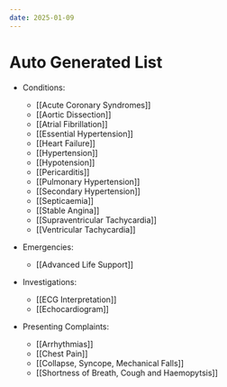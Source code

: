 ```yaml
---
date: 2025-01-09
---
```

# Auto Generated List
<!-- QueryToSerialize: list rows.file.link from "01 Disciplines" where  contains(Rotations, "[" + this.file.name + "](" + replace(this.file.folder + "/" + this.file.name + "." + this.file.ext, " ", "%20")   + ")") OR contains(Rotations, this.file.link) or contains(file.path,this.file.name) sort file.name asc group by reverse(split(file.folder, "/"))[0] -->
<!-- SerializedQuery: list rows.file.link from "01 Disciplines" where  contains(Rotations, "[" + this.file.name + "](" + replace(this.file.folder + "/" + this.file.name + "." + this.file.ext, " ", "%20")   + ")") OR contains(Rotations, this.file.link) or contains(file.path,this.file.name) sort file.name asc group by reverse(split(file.folder, "/"))[0] -->
- Conditions: 
    - [[Acute Coronary Syndromes]]
    - [[Aortic Dissection]]
    - [[Atrial Fibrillation]]
    - [[Essential Hypertension]]
    - [[Heart Failure]]
    - [[Hypertension]]
    - [[Hypotension]]
    - [[Pericarditis]]
    - [[Pulmonary Hypertension]]
    - [[Secondary Hypertension]]
    - [[Septicaemia]]
    - [[Stable Angina]]
    - [[Supraventricular Tachycardia]]
    - [[Ventricular Tachycardia]]

- Emergencies: 
    - [[Advanced Life Support]]

- Investigations: 
    - [[ECG Interpretation]]
    - [[Echocardiogram]]

- Presenting Complaints: 
    - [[Arrhythmias]]
    - [[Chest Pain]]
    - [[Collapse, Syncope, Mechanical Falls]]
    - [[Shortness of Breath, Cough and Haemopytsis]]

<!-- SerializedQuery END -->
